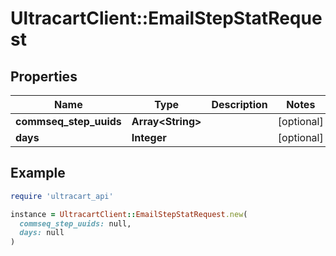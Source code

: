 # UltracartClient::EmailStepStatRequest

## Properties

| Name | Type | Description | Notes |
| ---- | ---- | ----------- | ----- |
| **commseq_step_uuids** | **Array&lt;String&gt;** |  | [optional] |
| **days** | **Integer** |  | [optional] |

## Example

```ruby
require 'ultracart_api'

instance = UltracartClient::EmailStepStatRequest.new(
  commseq_step_uuids: null,
  days: null
)
```

